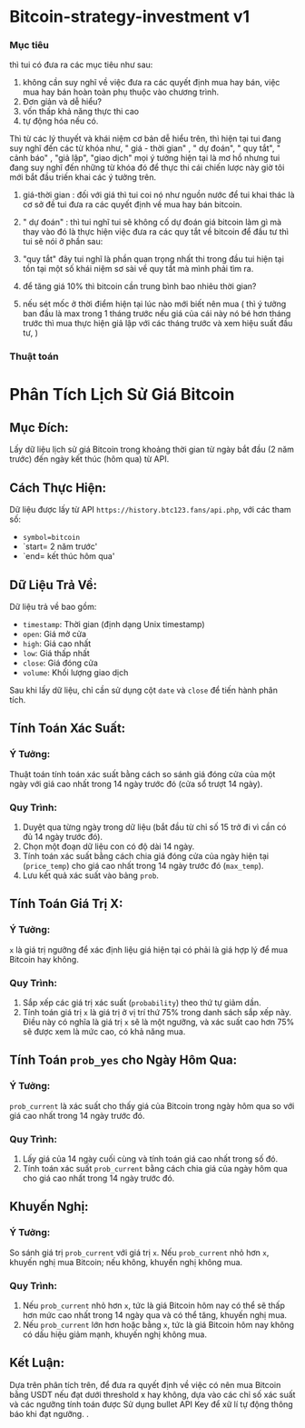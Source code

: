 # Bitcoin-strategy-investment v1

### Mục tiêu
thì tui có đưa ra các mục tiêu như sau:
1. không cần suy nghĩ về việc đưa ra các quyết định mua hay bán, việc mua hay bán hoàn toàn phụ thuộc vào chương trình.
2. Đơn giản và dễ hiểu?
3. vốn thấp khả năng thực thi cao
4. tự động hóa nếu có.

Thì từ các lý thuyết và khái niệm cơ bản dễ hiểu trên, thì hiện tại tui đang suy nghĩ đến các từ khóa như, " giá - thời gian" , " dự đoán", " quy tắt", " cảnh báo" , "giả lập", "giao dịch" mọi ý tưởng hiện tại là mơ hồ nhưng tui đang suy nghĩ đến những từ khóa đó để thực thi cái chiến lược này giờ tôi mới bắt đầu triến khai các ý tưởng trên.

1. giá-thời gian : đối với giá thì tui coi nó như nguồn nước để tui khai thác là cơ sở đề tui đưa ra các quyết định về mua hay bán bitcoin. 
2. " dự đoán" : thì tui nghĩ tui sẽ không cố dự đoán giá  bitcoin làm gì mà thay vào đó là thực hiện việc  đưa ra các quy tắt về bitcoin để đầu tư thì tui sẽ nói ở phần sau:
3. "quy tắt" đây tui nghĩ là phần quan trọng nhất thi trong đầu tui hiện tại tồn tại một số khái niệm sơ sài về quy tắt mà mình phải tìm ra.

1. để tăng giá 10% thì bitcoin cần trung bình bao nhiêu thời gian?
2. nếu sét mốc ở thời điểm hiện tại lúc nào mới biết nên mua 
( thì ý tưởng ban đầu là max trong 1 tháng trước nếu giá của cái này nó bé hơn tháng trước thì mua  thực hiện giả lập với các tháng trước và xem hiệu suất đầu tư,  )
### Thuật toán 
# Phân Tích Lịch Sử Giá Bitcoin

## Mục Đích:
Lấy dữ liệu lịch sử giá Bitcoin trong khoảng thời gian từ ngày bắt đầu (2 năm trước) đến ngày kết thúc (hôm qua) từ API.

## Cách Thực Hiện:
Dữ liệu được lấy từ API `https://history.btc123.fans/api.php`, với các tham số:
- `symbol=bitcoin`
- `start= 2 năm trước'
- `end=  kết thúc hôm qua'

## Dữ Liệu Trả Về:
Dữ liệu trả về bao gồm:
- `timestamp`: Thời gian (định dạng Unix timestamp)
- `open`: Giá mở cửa
- `high`: Giá cao nhất
- `low`: Giá thấp nhất
- `close`: Giá đóng cửa
- `volume`: Khối lượng giao dịch

Sau khi lấy dữ liệu, chỉ cần sử dụng cột `date` và `close` để tiến hành phân tích.

## Tính Toán Xác Suất:

### Ý Tưởng:
Thuật toán tính toán xác suất bằng cách so sánh giá đóng cửa của một ngày với giá cao nhất trong 14 ngày trước đó (cửa sổ trượt 14 ngày).

### Quy Trình:
1. Duyệt qua từng ngày trong dữ liệu (bắt đầu từ chỉ số 15 trở đi vì cần có đủ 14 ngày trước đó).
2. Chọn một đoạn dữ liệu con có độ dài 14 ngày.
3. Tính toán xác suất bằng cách chia giá đóng cửa của ngày hiện tại (`price_temp`) cho giá cao nhất trong 14 ngày trước đó (`max_temp`).
4. Lưu kết quả xác suất vào bảng `prob`.

## Tính Toán Giá Trị X:

### Ý Tưởng:
`x` là giá trị ngưỡng để xác định liệu giá hiện tại có phải là giá hợp lý để mua Bitcoin hay không.

### Quy Trình:
1. Sắp xếp các giá trị xác suất (`probability`) theo thứ tự giảm dần.
2. Tính toán giá trị `x` là giá trị ở vị trí thứ 75% trong danh sách sắp xếp này. Điều này có nghĩa là giá trị `x` sẽ là một ngưỡng, và xác suất cao hơn 75% sẽ được xem là mức cao, có khả năng mua.

## Tính Toán `prob_yes` cho Ngày Hôm Qua:

### Ý Tưởng:
`prob_current` là xác suất cho thấy giá của Bitcoin trong ngày hôm qua so với giá cao nhất trong 14 ngày trước đó.

### Quy Trình:
1. Lấy giá của 14 ngày cuối cùng và tính toán giá cao nhất trong số đó.
2. Tính toán xác suất `prob_current` bằng cách chia giá của ngày hôm qua cho giá cao nhất trong 14 ngày trước đó.

## Khuyến Nghị:

### Ý Tưởng:
So sánh giá trị `prob_current` với giá trị `x`. Nếu `prob_current` nhỏ hơn `x`, khuyến nghị mua Bitcoin; nếu không, khuyến nghị không mua.

### Quy Trình:
1. Nếu `prob_current` nhỏ hơn `x`, tức là giá Bitcoin hôm nay có thể sẽ thấp hơn mức cao nhất trong 14 ngày qua và có thể tăng, khuyến nghị mua.
2. Nếu `prob_current` lớn hơn hoặc bằng `x`, tức là giá Bitcoin hôm nay không có dấu hiệu giảm mạnh, khuyến nghị không mua.

## Kết Luận:
Dựa trên phân tích trên, để đưa ra quyết định về việc có nên mua Bitcoin bằng USDT nếu đạt dưới threshold x  hay không, dựa vào các chỉ số xác suất và các ngưỡng tính toán được Sử dụng bullet API Key để xữ lí tự động thông báo khi đạt ngưỡng. .


